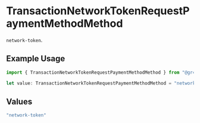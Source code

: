 # TransactionNetworkTokenRequestPaymentMethodMethod

`network-token`.

## Example Usage

```typescript
import { TransactionNetworkTokenRequestPaymentMethodMethod } from "@gr4vy/sdk/models/components";

let value: TransactionNetworkTokenRequestPaymentMethodMethod = "network-token";
```

## Values

```typescript
"network-token"
```